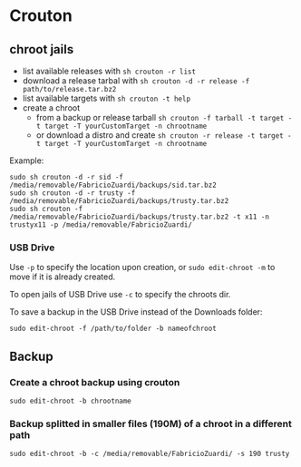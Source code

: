 Crouton
=======

chroot jails
------------

- list available releases with ```sh crouton -r list``` 
- download a release tarbal with ```sh crouton -d -r release -f path/to/release.tar.bz2```
- list available targets with ```sh crouton -t help```
- create a chroot 
    - from a backup or release tarball ```sh crouton -f tarball -t target -t target -T yourCustomTarget -n chrootname``` 
    - or download a distro and create ```sh crouton -r release -t target -t target -T yourCustomTarget -n chrootname``` 

Example:

    sudo sh crouton -d -r sid -f /media/removable/FabricioZuardi/backups/sid.tar.bz2
    sudo sh crouton -d -r trusty -f /media/removable/FabricioZuardi/backups/trusty.tar.bz2
    sudo sh crouton -f /media/removable/FabricioZuardi/backups/trusty.tar.bz2 -t x11 -n trustyx11 -p /media/removable/FabricioZuardi/
    
### USB Drive

Use ```-p``` to specify the location upon creation, or ```sudo edit-chroot -m```
to move if it is already created.

To open jails of USB Drive use ```-c``` to specify the chroots dir.

To save a backup in the USB Drive instead of the Downloads folder:

```sudo edit-chroot -f /path/to/folder -b nameofchroot```


Backup
------

### Create a chroot backup using crouton

    sudo edit-chroot -b chrootname 

### Backup splitted in smaller files (190M) of a chroot in a different path

    sudo edit-chroot -b -c /media/removable/FabricioZuardi/ -s 190 trusty

